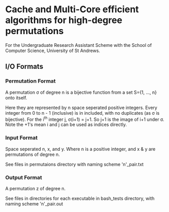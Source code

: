 # Cache and Multi-Core efficient algorithms for high-degree permutations

For the Undergraduate Research Assistant Scheme with the School of Computer Science, University of St Andrews.

## I/O Formats

### Permutation Format

A permutation σ of degree n is a bijective function from a set S={1, ..., n} onto itself.

Here they are represented by n space seperated positive integers. Every integer from 0 to n - 1 (inclusive) is in included, with no duplicates (as σ is bijective). For the i<sup>th</sup> integer j, σ(i+1) = j+1. So j+1 is the image of i+1 under σ. Note the +1's mean i and j can be used as indices directly.

### Input Format

Space seperated n, x, and y. Where n is a positive integer, and x & y are permutations of degree n.

See files in permutaions directory with naming scheme 'n'_pair.txt

### Output Format

A permutation z of degree n.

See files in directories for each executable in bash_tests directory, with naming scheme 'n'_pair.out
